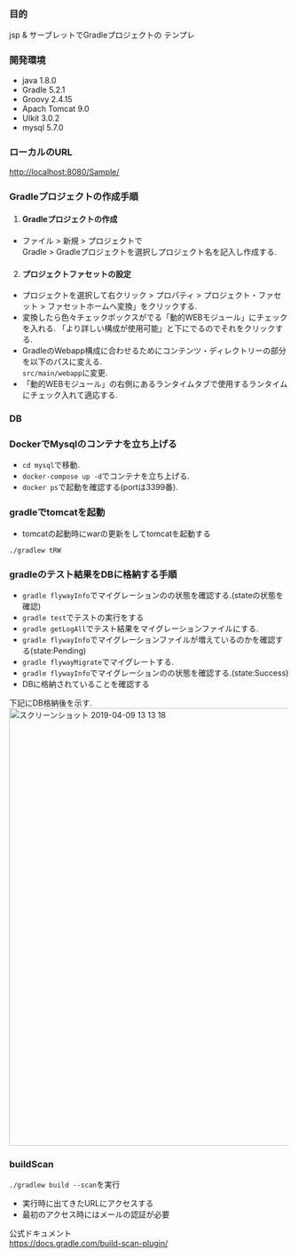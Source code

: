 ### 目的
jsp & サーブレットでGradleプロジェクトの テンプレ

### 開発環境
+ java  1.8.0
+ Gradle 5.2.1
+ Groovy 2.4.15
+ Apach Tomcat 9.0  
+ UIkit 3.0.2
+ mysql 5.7.0

### ローカルのURL
[http://localhost:8080/Sample/](http://localhost:8080/Sample/)

### Gradleプロジェクトの作成手順

1. #### Gradleプロジェクトの作成
 - ファイル > 新規 > プロジェクトで  
Gradle > Gradleプロジェクトを選択しプロジェクト名を記入し作成する.

2. #### プロジェクトファセットの設定
 - プロジェクトを選択して右クリック > プロパティ > プロジェクト・ファセット > ファセットホームへ変換」をクリックする.  
 - 変換したら色々チェックボックスがでる「動的WEBモジュール」にチェックを入れる. 「より詳しい構成が使用可能」と下にでるのでそれをクリックする.   
 - GradleのWebapp構成に合わせるためにコンテンツ・ディレクトリーの部分を以下のパスに変える.    
 `src/main/webapp`に変更.
 - 「動的WEBモジュール」の右側にあるランタイムタブで使用するランタイムにチェック入れて適応する.

### DB
### DockerでMysqlのコンテナを立ち上げる
+ `cd mysql`で移動.
+ `docker-compose up -d`でコンテナを立ち上げる.
+ `docker ps`で起動を確認する(portは3399番).

### gradleでtomcatを起動
+ tomcatの起動時にwarの更新をしてtomcatを起動する

`./gradlew tRW`


### gradleのテスト結果をDBに格納する手順

+ `gradle flywayInfo`でマイグレーションのの状態を確認する.(stateの状態を確認)
+ `gradle test`でテストの実行をする
+ `gradle getLogAll`でテスト結果をマイグレーションファイルにする.
+ `gradle flywayInfo`でマイグレーションファイルが増えているのかを確認する(state:Pending)
+ `gradle flywayMigrate`でマイグレートする.
+ `gradle flywayInfo`でマイグレーションのの状態を確認する.(state:Success)
+ DBに格納されていることを確認する

下記にDB格納後を示す. 
<img width="789" alt="スクリーンショット 2019-04-09 13 13 18" src="https://user-images.githubusercontent.com/38200453/55772922-53a8ab80-5ac9-11e9-8150-2fbd217590c2.png">

### buildScan

`./gradlew build --scan`を実行

- 実行時に出てきたURLにアクセスする  
- 最初のアクセス時にはメールの認証が必要

公式ドキュメント  
https://docs.gradle.com/build-scan-plugin/


